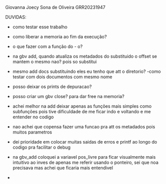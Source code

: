 Giovanna Joecy Sona de Oliveira
GRR20231947


DUVIDAS:
- como testar esse trabalho
- como liberar a memoria ao fim da execução?
- o que fazer com a função do - o?
- na gbv add, quando atualiza os metadados do substituido o offset se mantem o mesmo nao? pois so substitui
- mesmo add docs substituindo eles eu tenho que att o diretorio?
-como testar com dois documentos com mesmo nome
- posso deixar os prints de depuracao?
- posso criar um gbv close? para dar free na memoria?



- achei melhor na add deixar apenas as funções mais simples como subfunções pois tive dificuldade de me ficar indo e voltando e me entender no codigo
- nao achei que copensa fazer uma funcao pra att os metadados pois muitos parametros
- dei prioridade em colocar muitas saidas de erros e printf ao longo do codigo pra facilitar o debug
- na gbv_add coloquei a variavel pos_livre para ficar visualmente mais intuitivo ao inves de apenas me referir usando o ponteiro, sei que noa precisava mas achei que ficaria mais entendivel
- 